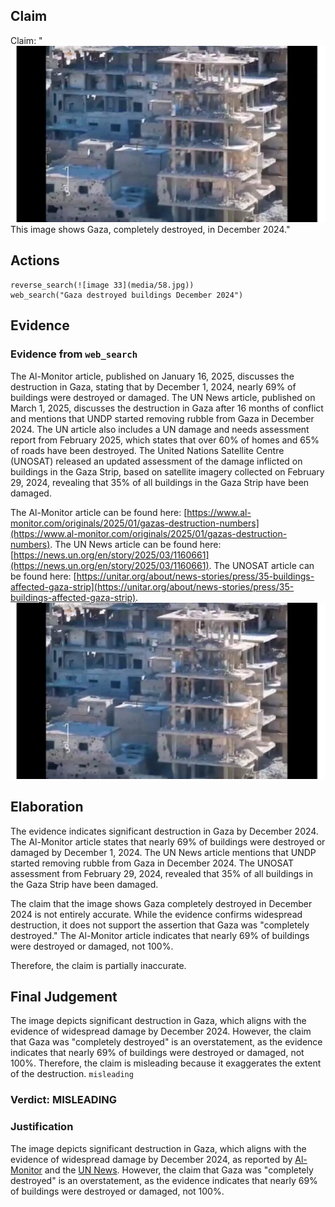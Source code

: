 ## Claim
Claim: "![image 33](media/58.jpg) This image shows Gaza, completely destroyed, in December 2024."

## Actions
```
reverse_search(![image 33](media/58.jpg))
web_search("Gaza destroyed buildings December 2024")
```

## Evidence
### Evidence from `web_search`
The Al-Monitor article, published on January 16, 2025, discusses the destruction in Gaza, stating that by December 1, 2024, nearly 69% of buildings were destroyed or damaged. The UN News article, published on March 1, 2025, discusses the destruction in Gaza after 16 months of conflict and mentions that UNDP started removing rubble from Gaza in December 2024. The UN article also includes a UN damage and needs assessment report from February 2025, which states that over 60% of homes and 65% of roads have been destroyed. The United Nations Satellite Centre (UNOSAT) released an updated assessment of the damage inflicted on buildings in the Gaza Strip, based on satellite imagery collected on February 29, 2024, revealing that 35% of all buildings in the Gaza Strip have been damaged.

The Al-Monitor article can be found here: [https://www.al-monitor.com/originals/2025/01/gazas-destruction-numbers](https://www.al-monitor.com/originals/2025/01/gazas-destruction-numbers). The UN News article can be found here: [https://news.un.org/en/story/2025/03/1160661](https://news.un.org/en/story/2025/03/1160661). The UNOSAT article can be found here: [https://unitar.org/about/news-stories/press/35-buildings-affected-gaza-strip](https://unitar.org/about/news-stories/press/35-buildings-affected-gaza-strip). ![image 33](media/58.jpg)


## Elaboration
The evidence indicates significant destruction in Gaza by December 2024. The Al-Monitor article states that nearly 69% of buildings were destroyed or damaged by December 1, 2024. The UN News article mentions that UNDP started removing rubble from Gaza in December 2024. The UNOSAT assessment from February 29, 2024, revealed that 35% of all buildings in the Gaza Strip have been damaged.

The claim that the image shows Gaza completely destroyed in December 2024 is not entirely accurate. While the evidence confirms widespread destruction, it does not support the assertion that Gaza was "completely destroyed." The Al-Monitor article indicates that nearly 69% of buildings were destroyed or damaged, not 100%.

Therefore, the claim is partially inaccurate.


## Final Judgement
The image depicts significant destruction in Gaza, which aligns with the evidence of widespread damage by December 2024. However, the claim that Gaza was "completely destroyed" is an overstatement, as the evidence indicates that nearly 69% of buildings were destroyed or damaged, not 100%. Therefore, the claim is misleading because it exaggerates the extent of the destruction. `misleading`

### Verdict: MISLEADING

### Justification
The image depicts significant destruction in Gaza, which aligns with the evidence of widespread damage by December 2024, as reported by [Al-Monitor](https://www.al-monitor.com/originals/2025/01/gazas-destruction-numbers) and the [UN News](https://news.un.org/en/story/2025/03/1160661). However, the claim that Gaza was "completely destroyed" is an overstatement, as the evidence indicates that nearly 69% of buildings were destroyed or damaged, not 100%.
